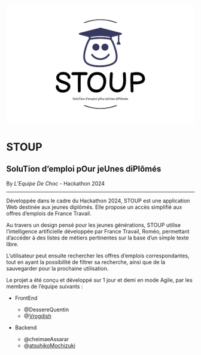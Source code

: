 # ![](logo-no-background.svg)

# STOUP

## SoluTion d’emploi pOur jeUnes diPlômés

By *L’Equipe De Choc* - Hackathon 2024

------

Développée dans le cadre du Hackathon 2024, STOUP est une application Web destinée aux jeunes diplômés. Elle propose un accès simplifié aux offres d’emplois de France Travail.

Au travers un design pensé pour les jeunes générations, STOUP utilise l’intelligence artificielle développée par France Travail, Roméo, permettant d’accéder à des listes de métiers pertinentes sur la base d’un simple texte libre.

L’utilisateur peut ensuite rechercher les offres d’emplois correspondantes, tout en ayant la possibilité de filtrer sa recherche, ainsi que de la sauvegarder pour la prochaine utilisation.

Le projet a été conçu et développé sur 1 jour et demi en mode Agile, par les membres de l’équipe suivants :

- FrontEnd
  - @DessereQuentin
  - @[Vrogdish](https://github.com/Vrogdish)

- Backend
  - @cheimaeAssarar
  - @[atsuhikoMochizuki](https://github.com/atsuhikoMochizuki)
